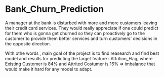 # Bank_Churn_Prediction



A manager at the bank is disturbed with more and more customers leaving their credit card services. They would really appreciate if one could predict for them who is gonna get churned so they can proactively go to the customer to provide them better services and turn customers' decisions in the opposite direction.

With othe words , main goal of the project is to find reasearch and find best model and results for predicting the target feature : Attrition_Flag, where 
Existing Customer is 84% and Attrited Costumer is 16% => imbalance that would make it hard for any model to adapt.


